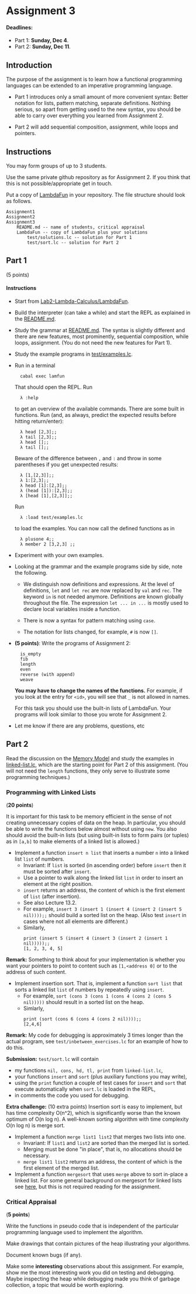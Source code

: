 # Assignment 3

#### Deadlines: 

- Part 1: **Sunday, Dec 4**. 
- Part 2: **Sunday, Dec 11**.

## Introduction

The purpose of the assignment is to learn how a functional programming languages can be extended to an imperative programming language. 

- Part 1 introduces only a small amount of more convenient syntax: Better notation for lists, pattern matching, separate definitions. Nothing serious, so apart from getting used to the new syntax, you should be able to carry over everything you learned from Assignment 2.

- Part 2 will add sequential composition, assignment, while loops and pointers. 

## Instructions

You may form groups of up to 3 students. 

Use the same private github repository as for Assignment 2. If you think that this is not possible/appropriate get in touch. 

Put a copy of [LambdaFun](https://github.com/alexhkurz/programming-languages-2022/tree/main/Lab2-Lambda-Calculus/LambdaFun) in your repository. The file structure should look as follows.

    Assignment1
    Assignment2
    Assignment3
        README.md -- name of students, critical appraisal
        LambdaFun -- copy of LambdaFun plus your solutions
            test/solutions.lc -- solution for Part 1
            test/sort.lc -- solution for Part 2

## Part 1

(5 points)


#### Instructions

- Start from [Lab2-Lambda-Calculus/LambdaFun](https://github.com/alexhkurz/programming-languages-2022/tree/master/Lab2-Lambda-Calculus/LambdaFun).

- Build the interpreter (can take a while) and start the REPL as explained in the [README.md](https://github.com/alexhkurz/programming-languages-2022/blob/master/Lab2-Lambda-Calculus/LambdaFun/README.md).

- Study the grammar at [README.md](https://github.com/alexhkurz/programming-languages-2022/blob/master/Lab2-Lambda-Calculus/LambdaFun/README.md). The syntax is slightly different and there are new features, most prominently, sequential composition, while loops, assignment. (You do not need the new features for Part 1).

- Study the example programs in [test/examples.lc](https://github.com/alexhkurz/programming-languages-2022/blob/master/Lab2-Lambda-Calculus/LambdaFun/test/examples.lc).

- Run in a terminal

        cabal exec lamfun

    That should open the REPL. Run

        λ :help

    to get an overview of the available commands. There are some built in functions. Run (and, as always, predict the expected results before hitting return/enter):

        λ head [2,3];;
        λ tail [2,3];;
        λ head [];;
        λ tail [];;

    Beware of the difference between `,` and `:` and throw in some parentheses if you get unexpected results: 

        λ [1,[2,3]];;
        λ 1:[2,3];;
        λ head [1]:[2,3];;
        λ (head [1]):[2,3];;
        λ [head [1],[2,3]];;

    Run 

        λ :load test/examples.lc 

    to load the examples. You can now call the defined functions as in

        λ plusone 4;;
        λ member 2 [3,2,3] ;;


- Experiment with your own examples. 

- Looking at the grammar and the example programs side by side, note the following.

    - We distinguish now definitions and expressions. At the level of definitions, `let` and `let rec` are now replaced by `val` and `rec`. The keyword `in` is not needed anymore. Definitions are known globally throughout the file. The expression `let ... in ...` is mostly used to declare local variables inside a function.

    - There is now a syntax for pattern matching using `case`.

    - The notation for lists changed, for example, `#` is now `[]`.

- **(5 points)**: Write the programs of Assignment 2:

        is_empty
        fib
        length
        even
        reverse (with append)
        weave

    **You may have to change the names of the functions.** For example, if you look at the entry for `<id>`, you will see that `_` is not allowed in names.

    For this task you should use the built-in lists of LambdaFun. Your programs will look similar to those you wrote for Assignment 2.

- Let me know if there are any problems, questions, etc

## Part 2 

Read the discussion on the [Memory Model](Lab2-Lambda-Calculus/LambdaFun/memory-model.md) and study the examples in [linked-list.lc](https://github.com/alexhkurz/programming-languages-2022/blob/master/Lab2-Lambda-Calculus/LambdaFun/test/linked-list.lc), which are the starting point for Part 2 of this assignment. (You will not need the `length` functions, they only serve to illustrate some programming techniques.)

### Programming with Linked Lists

(**20 points**)

It is important for this task to be memory efficient in the sense of not creating unnecessary copies of data on the heap. In particular, you should be able to write the functions below almost without using `new`. You also should avoid the built-in lists (but using built-in lists to form pairs (or tuples) as in `[a,b]` to make elements of a linked list is allowed.)

- Implement a function `insert n list` that inserts a number `n` into a linked list `list` of numbers.
    - Invariant: If `list` is sorted (in ascending order) before `insert` then it must be sorted after `insert`.
    - Use a pointer to walk along the linked list `list` in order to insert an element at the right position. 
    - `insert` returns an address, the content of which is the first element of  `list` (after insertion).
    - See also Lecture 13.2.
    - For example, `insert 3 (insert 1 (insert 4 (insert 2 (insert 5 nil))));;` should build a sorted list on the heap. (Also test `insert` in cases where not all elements are different.)
    - Similarly,
        ```
        print (insert 5 (insert 4 (insert 3 (insert 2 (insert 1 nil)))));;
        [1, 2, 3, 4, 5]
        ```

**Remark:** Something to think about for your implementation is whether you want your pointers to point to content such as `[1,<address 0]` or to the address of such content.

- Implement insertion sort. That is, implement a function `sort list` that sorts a linked list `list` of numbers by repeatedly using `insert`. 
    - For example, `sort (cons 3 (cons 1 (cons 4 (cons 2 (cons 5 nil)))))` should result in a sorted list on the heap. 
    - Simlarly, 
        ```
        print (sort (cons 6 (cons 4 (cons 2 nil))));;
        [2,4,6]
        ```

**Remark:** My code for debugging is approximately 3 times longer than the actual program, see `test/inbetween_exercises.lc` for an example of how to do this. 

**Submission:** `test/sort.lc` will contain 
- my functions `nil, cons, hd, tl, print` from `linked-list.lc`,
- your functions `insert` and `sort` (plus auxiliary functions you may write),
- using the `print` function a couple of test cases for `insert` and `sort` that execute automatically when `sort.lc` is loaded in the REPL,
- in comments the code you used for debugging.



**Extra challenge:** (10 extra points) Insertion sort is easy to implement, but has time complexity O(n^2), which is significantly worse than the known optimum of O(n log n). A well-known sorting algorithm with time complexity O(n log n) is merge sort. 

- Implement a function `merge list1 list2` that merges two lists into one. 
    - Invariant: If `list1` and `list2` are sorted than the merged list is sorted.
    - Merging must be done "in place", that is, no allocations should be necessary.
    - `merge list1 list2` returns an address, the content of which is the first element of the merged list.
- Implement a function `mergesort` that uses `merge` above to sort in-place a linked list. For some general background on mergesort for linked lists see [here](https://www.chiark.greenend.org.uk/~sgtatham/algorithms/listsort.html), but this is not required reading for the assignment.


### Critical Appraisal

(**5 points**)

Write the functions in pseudo code that is independent of the particular programming language used to implement the algorithm.

Make drawings that contain pictures of the heap illustrating your algorithms.

Document known bugs (if any).

Make some **interesting** observations about this assignment. For example, show me the most interesting work you did on testing and debugging. Maybe inspecting the heap while debugging made you think of garbage collection, a topic that would be worth exploring.

